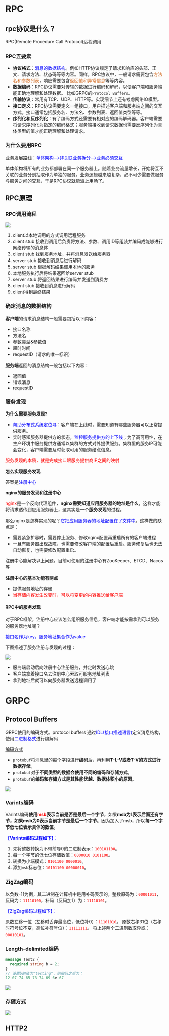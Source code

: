 # RPC

## rpc协议是什么？

RPC(Remote Procedure Call Protocol)远程调用

### RPC五要素

- **协议格式**：<font color=blue>消息的数据结构</font>。例如HTTP协议规定了请求和响应的头部、正文、请求方法、状态码等等内容。同样，RPC协议中，一般请求需要包含<font color=Chocolate>方法名和参数列表</font>，响应需要包含<font color=Chocolate>返回值和异常信息</font>等等内容。
- **数据编码**：RPC协议需要对传输的数据进行编码和解码，以便客户端和服务端能正确地理解和处理数据。 比如GRPC的`Protocol Buffers`。
- **传输协议**：常用有TCP、UDP、HTTP等。实现细节上还有考虑网络IO模型。
- **接口定义**：RPC协议需要定义一组接口，用户描述客户端和服务端之间的交互方式。接口通常包括服务名、方法名、参数列表、返回值类型等等。
- **序列化和反序列化**：有了编码方式还需要有相对应的编码解码器。客户端需要将请求序列化为指定的编码格式；服务端接收到请求数据也需要反序列化为具体类型的值才能正确理解和处理请求。

### 为什么要用RPC

业务发展路线：<font color=Blue>单体架构-->非关联业务拆分-->业务必须交互</font>

单体架构将所有的业务都部署在同一个服务器上。随着业务流量增长，开始将互不关联的业务分别抽取作为单独的服务。业务逻辑越来越复杂，必不可少需要做服务与服务之间的交互，于是RPC协议就能派上用场了。

## RPC原理

### RPC调用流程

![](https://ask.qcloudimg.com/http-save/yehe-8197675/c97ab362cba7c866a9ce9f84c663c0b0.png?imageView2/2/w/1620)

1. client以本地调用的方式调用远程服务
2. client stub 接收到调用后负责将方法、参数、调用ID等组装并编码成能够进行网络传输的消息体
3. client stub 找到服务地址，并将消息发送给服务器
4. server stub 接收到消息后进行解码
5. server stub 根据解码结果调用本地的服务
6. 本地服务执行后将结果返回给server stub
7. server stub 将返回结果进行编码并发送到消费方
8. client stub 接收到消息进行解码
9. client得到最终结果

### 确定消息的数据结构

**客户端**的请求消息结构一般需要包括以下内容：

- 接口名称
- 方法名
- 参数类型&参数值
- 超时时间
- requestID（请求的唯一标识）

**服务端**返回的消息结构一般包括以下内容：

- 返回值
- 错误消息
- requestID

### 服务发现

**为什么需要服务发现?**

- <font color=blue>帮助分布式系统定位寻</font>：客户端在上线时，需要知道有哪些服务器可以正常提供服务。
- 实时感知服务器提供方的状态，<font color=blue>监控服务提供方的上下线</font>；为了高可用性，在生产环境中服务提供方通常以集群的方式对外提供服务。集群里的服务IP可能会变化，客户端需要及时获取可用的服务结点信息。

<font color=red>服务发现的本质，就是完成接口跟服务提供商IP之间的映射</font>

**怎么实现服务发现**

答案是<font color=blue>注册中心</font>



**nginx的服务发现和注册中心**

<font color=red>nginx</font>是一个反向代理组件，**nginx需要知道应用服务器的地址是什么**，这样才能将请求透传到应用服务器上，这其实是一个**服务发现**的过程。

那么nginx是怎样实现的呢？<font color=blue>它把应用服务器的地址配置在了文件中</font>。这样做的缺点是：

- 需要紧急扩容时，需要停止服务、修改nginx配置再重启所有的客户端进程
- 一旦有服务器出现故障，也需要修改客户端的配置后重启。服务修复后也无法自动恢复，也需要修改配置重启。



注册中心能解决以上问题。目前可使用的注册中心有ZooKeeper、ETCD、Nacos等

**注册中心的基本功能有两点**

- 提供服务地址的存储
- <font color=red>当存储内容发生改变时，可以将变更的内容推送给客户端</font>

#### RPC中的服务发现

对于RPC框架，注册中心应该怎么组织服务信息，客户端才能按需拿到可以服务的服务器地址呢？

<font color=blue>接口名作为key，服务地址集合作为value</font>

下图描述了服务注册与发现的过程：

![](https://img-blog.csdnimg.cn/a2ef0f89848a45a69233cabd9d991845.png?x-oss-process=image/watermark,type_ZHJvaWRzYW5zZmFsbGJhY2s,shadow_50,text_Q1NETiBAT2NlYW4mJlN0YXI=,size_12,color_FFFFFF,t_70,g_se,x_16)

- 服务端启动后向注册中心注册服务，并定时发送心跳
- 客户端拿着接口名去注册中心索取可服务地址列表
- 拿到地址后就可以向服务器发送远程调用了

# GRPC

## Protocol Buffers

GRPC使用的编码方式。protocol buffers 通过<font color=blue>IDL(接口描述语言)</font>定义消息结构，使用<font color=blue>二进制格式</font>进行编解码

[编码方式](https://blog.csdn.net/daaikuaichuan/article/details/105639884)

- `protobuf`将消息里的每个字段进行**编码**后，再利用**T-L-V或者T-V的方式进行数据存储**。
- `protobuf`对于**不同类型的数据会使用不同的编码和存储方式**。
- `protobuf`的**编码和存储方式是其性能优越、数据体积小的原因**。

![](https://img-blog.csdnimg.cn/20200420225609764.png?x-oss-process=image/watermark,type_ZmFuZ3poZW5naGVpdGk,shadow_10,text_aHR0cHM6Ly9ibG9nLmNzZG4ubmV0L2RhYWlrdWFpY2h1YW4=,size_16,color_FFFFFF,t_70)

### Varints编码

Varints编码**使用<font color=red>msb</font>表示当前是否是最后一个字节**，如果**msb为1表示后面还有字节，如果msb为0表示当前字节是最后一个字节**。因为加入了msb，所以**每一个字节低七位表示具体的数值**。

<font color=blue>【**Varints编码过程如下**】：</font>

1. 先将整数转换为不带前导0的二进制表示：<font color=red>`100101100`</font>。
2. 每一个字节的低七位存储数值：<font color=red>`0000010 0101100`</font>。
3. 转换为小端模式：<font color=red>`0101100 0000010`</font>。
4. 添加`msb`标志位：<font color=red>`10101100 00000010`</font>。

### ZigZag编码

以负数-11为例，其二进制在计算机中是用补码表示的，整数原码为：<font color=red>`00001011`</font>，反码为：<font color=red>`11110100`</font>，补码（反码加1）为：<font color=red>`11110101`</font>。

<font color=blue>【ZigZag编码过程如下】：</font>

原数左移一位（左移时丢弃最高位，低位补0）：<font color=red>`11101010`</font>。
原数右移31位（右移时符号位不变，高位补符号位）：<font color=red>`11111111`</font>。
将上述两个二进制数取异或：<font color=red>`00010101`</font>。

### Length-delimited编码

```protobuf
message Test2 {
  required string b = 2;
}
// 设置b的值为"testing"，则编码之后为：
12 07 74 65 73 74 69 6e 67
```



![](https://img-blog.csdnimg.cn/20200420222844913.png?x-oss-process=image/watermark,type_ZmFuZ3poZW5naGVpdGk,shadow_10,text_aHR0cHM6Ly9ibG9nLmNzZG4ubmV0L2RhYWlrdWFpY2h1YW4=,size_16,color_FFFFFF,t_70)

###  存储方式

![](https://img-blog.csdnimg.cn/20200420223045164.png?x-oss-process=image/watermark,type_ZmFuZ3poZW5naGVpdGk,shadow_10,text_aHR0cHM6Ly9ibG9nLmNzZG4ubmV0L2RhYWlrdWFpY2h1YW4=,size_16,color_FFFFFF,t_70)

## HTTP2

